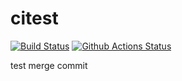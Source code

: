 # citest

[![Build Status](https://ci.annhe.net/api/badges/annProg/citest/status.svg)](https://ci.annhe.net/annProg/citest) [![Github Actions Status](https://github.com/annProg/citest/workflows/Test%20Action/badge.svg)](https://github.com/annProg/citest/actions)

test merge commit
